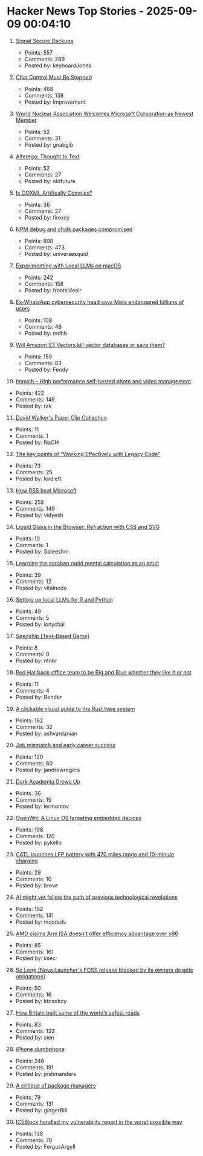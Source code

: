 # Hacker News Top Stories - 2025-09-09 00:04:10

1. [Signal Secure Backups](https://signal.org/blog/introducing-secure-backups/)
   - Points: 557
   - Comments: 289
   - Posted by: keyboardJones

2. [Chat Control Must Be Stopped](https://www.privacyguides.org/articles/2025/09/08/chat-control-must-be-stopped/)
   - Points: 468
   - Comments: 138
   - Posted by: Improvement

3. [World Nuclear Association Welcomes Microsoft Corporation as Newest Member](https://world-nuclear.org/news-and-media/press-statements/world-nuclear-association-welcomes-microsoft-corporation-as-newest-member)
   - Points: 52
   - Comments: 31
   - Posted by: gnabgib

4. [Alterego: Thought to Text](https://www.alterego.io/)
   - Points: 52
   - Comments: 27
   - Posted by: oldfuture

5. [Is OOXML Artifically Complex?](https://hsu.cy/2025/09/is-ooxml-artificially-complex/)
   - Points: 36
   - Comments: 27
   - Posted by: firexcy

6. [NPM debug and chalk packages compromised](https://www.aikido.dev/blog/npm-debug-and-chalk-packages-compromised)
   - Points: 898
   - Comments: 473
   - Posted by: universesquid

7. [Experimenting with Local LLMs on macOS](https://blog.6nok.org/experimenting-with-local-llms-on-macos/)
   - Points: 242
   - Comments: 158
   - Posted by: frontsideair

8. [Ex-WhatsApp cybersecurity head says Meta endangered billions of users](https://www.theguardian.com/technology/2025/sep/08/meta-user-data-lawsuit-whatsapp)
   - Points: 108
   - Comments: 48
   - Posted by: mdhb

9. [Will Amazon S3 Vectors kill vector databases or save them?](https://zilliz.com/blog/will-amazon-s3-vectors-kill-vector-databases-or-save-them)
   - Points: 150
   - Comments: 83
   - Posted by: Fendy

10. [Immich – High performance self-hosted photo and video management](https://github.com/immich-app/immich)
   - Points: 422
   - Comments: 149
   - Posted by: rzk

11. [David Walker's Paper Clip Collection](https://www.presentandcorrect.com/blogs/blog/david-walkers-paper-clip-collection)
   - Points: 11
   - Comments: 1
   - Posted by: NaOH

12. [The key points of "Working Effectively with Legacy Code"](https://understandlegacycode.com/blog/key-points-of-working-effectively-with-legacy-code/)
   - Points: 73
   - Comments: 25
   - Posted by: lordleft

13. [How RSS beat Microsoft](https://buttondown.com/blog/rss-vs-ice)
   - Points: 258
   - Comments: 149
   - Posted by: vidyesh

14. [Liquid Glass in the Browser: Refraction with CSS and SVG](https://kube.io/blog/liquid-glass-css-svg/)
   - Points: 10
   - Comments: 1
   - Posted by: Sateeshm

15. [Learning the soroban rapid mental calculation as an adult](https://github.com/whacked/cow/blob/main/learning%20the%20soroban%20as%20an%20adult.md)
   - Points: 39
   - Comments: 12
   - Posted by: vitalnodo

16. [Setting up local LLMs for R and Python](https://posit.co/blog/setting-up-local-llms-for-r-and-python/)
   - Points: 49
   - Comments: 5
   - Posted by: ionychal

17. [Seedship [Text-Based Game]](https://philome.la/johnayliff/seedship/play/index.html)
   - Points: 8
   - Comments: 0
   - Posted by: ntnbr

18. [Red Hat back-office team to be Big and Blue whether they like it or not](https://www.theregister.com/2025/09/08/red_hatters_to_be_big/)
   - Points: 11
   - Comments: 4
   - Posted by: Bender

19. [A clickable visual guide to the Rust type system](https://rustcurious.com/elements/)
   - Points: 162
   - Comments: 32
   - Posted by: ashvardanian

20. [Job mismatch and early career success](https://www.nber.org/papers/w34215)
   - Points: 120
   - Comments: 60
   - Posted by: jandrewrogers

21. [Dark Academia Grows Up](https://www.publicbooks.org/dark-academia-grows-up/)
   - Points: 36
   - Comments: 15
   - Posted by: lermontov

22. [OpenWrt: A Linux OS targeting embedded devices](https://openwrt.org/)
   - Points: 198
   - Comments: 120
   - Posted by: pykello

23. [CATL launches LFP battery with 470 miles range and 10-minute charging](https://electrek.co/2025/09/08/catl-launches-worlds-first-lfp-battery-with-470-miles-range/)
   - Points: 29
   - Comments: 10
   - Posted by: breve

24. [AI might yet follow the path of previous technological revolutions](https://www.economist.com/finance-and-economics/2025/09/04/what-if-artificial-intelligence-is-just-a-normal-technology)
   - Points: 102
   - Comments: 141
   - Posted by: mooreds

25. [AMD claims Arm ISA doesn't offer efficiency advantage over x86](https://www.techpowerup.com/340779/amd-claims-arm-isa-doesnt-offer-efficiency-advantage-over-x86)
   - Points: 85
   - Comments: 161
   - Posted by: ksec

26. [So Long [Nova Launcher's FOSS release blocked by its owners,despite obligations]](https://teslacoilapps.com/nova/solong.html)
   - Points: 50
   - Comments: 16
   - Posted by: ktosobcy

27. [How Britain built some of the world’s safest roads](https://ourworldindata.org/britain-safest-roads-history)
   - Points: 83
   - Comments: 133
   - Posted by: sien

28. [iPhone dumbphone](https://stopa.io/post/297)
   - Points: 246
   - Comments: 191
   - Posted by: joshmanders

29. [A critique of package managers](https://www.gingerbill.org/article/2025/09/08/package-managers-are-evil/)
   - Points: 79
   - Comments: 131
   - Posted by: gingerBill

30. [ICEBlock handled my vulnerability report in the worst possible way](https://micahflee.com/iceblock-handled-my-vulnerability-report-in-the-worst-possible-way/)
   - Points: 138
   - Comments: 76
   - Posted by: FergusArgyll


